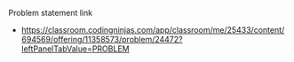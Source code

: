 Problem statement link
 - https://classroom.codingninjas.com/app/classroom/me/25433/content/694569/offering/11358573/problem/24472?leftPanelTabValue=PROBLEM